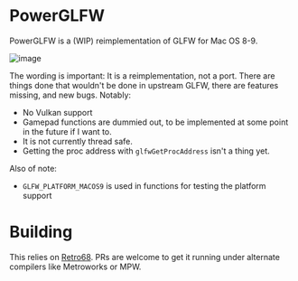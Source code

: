 # PowerGLFW

PowerGLFW is a (WIP) reimplementation of GLFW for Mac OS 8-9.

![image](https://github.com/user-attachments/assets/09e0bca2-adc8-4d3f-ac5b-7e9109660d62)

The wording is important: It is a reimplementation, not a port. There are things done that wouldn't be done in upstream GLFW, there are features missing, and new bugs. Notably:

- No Vulkan support
- Gamepad functions are dummied out, to be implemented at some point in the future if I want to.
- It is not currently thread safe.
- Getting the proc address with `glfwGetProcAddress` isn't a thing yet.

Also of note:

- `GLFW_PLATFORM_MACOS9` is used in functions for testing the platform support

# Building

This relies on [Retro68](https://github.com/autc04/Retro68). PRs are welcome to get it running under alternate compilers like Metroworks or MPW.
